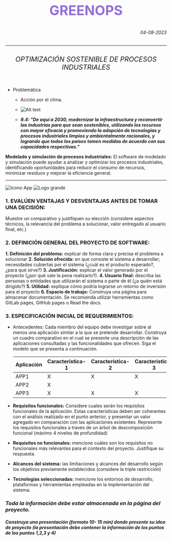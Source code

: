 # <center ><h2 style="color:#9370D8">GREENOPS</h2></center>

<h6 align="right">04-08-2023</h6>

---

## <center> <h6>OPTIMIZACIÓN SOSTENIBLE DE PROCESOS INDUSTRIALES</h6></center>

- Problemática

  - Acción por el clima.

  - ![Alt text](/Proyects/Análisis%20y%20diseño%20de%20software/GreenOps/img/image.png)
  - _**9.4: "De aquí a 2030, modernizar la infraestructura y reconvertir las industrias para que sean sostenibles, utilizando los recursos con mayor eficacia y promoviendo la adopción de tecnologías y procesos industriales limpios y ambientalmente racionales, y logrando que todos los países tomen medidas de acuerdo con sus capacidades respectivas."**_

**Modelado y simulación de procesos industriales:** El software de modelado y simulación puede ayudar a analizar y optimizar los procesos industriales, identificando oportunidades para reducir el consumo de recursos, minimizar residuos y mejorar la eficiencia general.

---

<!-- LOGO: [Looka](https://looka.com/dashboard) -->

![Icono App](/Proyects/Análisis%20y%20diseño%20de%20software/GreenOps/img/image-1.png)
![Logo grande](/Proyects/Análisis%20y%20diseño%20de%20software/GreenOps/img/image-2.png)

### 1. EVALÚEN VENTAJAS Y DESVENTAJAS ANTES DE TOMAR UNA DECISIÓN:

Muestre un comparativo y justifiquen su elección (considere aspectos técnicos, la relevancia del problema a solucionar, valor entregado al usuario final, etc.)

### 2. DEFINICIÓN GENERAL DEL PROYECTO DE SOFTWARE:

**1. Definición del problema:** explicar de forma clara y precisa el problema a solucionar
**2. Solución ofrecida:** en que consiste el sistema a desarrollar; necesidades cubiertas por el sistema (¿cuál es el producto esperado?, ¿para qué sirve?)
**3. Justificación:** explicar el valor generado por el proyecto (¿por qué vale la pena realizarlo?).
**4. Usuario final:** describa las personas o entidades que utilizarán el sistema o parte de él (¿a quién está dirigido?)
**5. Utilidad:** explique cómo podría lograrse un retorno de inversión para el proyecto
**6. Espacio de trabajo:** Construya una página para almacenar documentación. Se recomienda utilizar herramientas como GitLab pages, GitHub pages o Read the docs.

### 3. ESPECIFICACIÓN INICIAL DE REQUERIMIENTOS:

- Antecedentes:
  Cada miembro del equipo debe investigar sobre al menos una aplicación similar a la que se pretende desarrollar. Construya un cuadro comparativo en el cual se presente una descripción de las aplicaciones consultadas y las funcionalidades que ofrecen. Siga el modelo que se presenta a continuación.

  | Aplicación | Característica-1 | Característica-2 | Característica-3 | Característica-4 |
  | ---------- | ---------------- | ---------------- | ---------------- | ---------------- |
  | APP1       | X                | X                | X                | X                |
  | APP2       | X                |                  |                  | X                |
  | APP3       | X                | X                | X                |                  |

- **Requisitos funcionales:**
  Considere cuales serán los requisitos funcionales de la aplicación. Estas características deben ser coherentes con el análisis realizado en el punto anterior, y presentar un valor agregado en comparación con las aplicaciones existentes. Represente los requisitos funcionales a través de un árbol de descomposición funcional (máximo 4 niveles de profundidad)
- **Requisitos no funcionales:**
  mencione cuáles son los requisitos no funcionales más relevantes para el contexto del proyecto. Justifique su respuesta.
- **Alcances del sistema:**
  las limitaciones y alcances del desarrollo según los objetivos previamente establecidos (considere la triple restricción)
- **Tecnologías seleccionadas:**
  mencione los entornos de desarrollo, plataformas y herramientas empleadas en la implementación del sistema.

### **_Toda la información debe estar almacenada en la página del proyecto._**

##### **_Construya una presentación (formato 10- 15 min) donde presente su idea de proyecto (la presentación debe contener la información de los puntos de los puntos 1,2,3 y 4)_**
